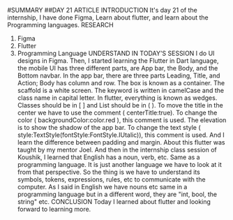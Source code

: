 #SUMMARY
##DAY 21 ARTICLE
INTRODUCTION
It's day 21 of the internship, I have done Figma, Learn about flutter, and learn about the Programming languages.
RESEARCH  
1. Figma
2. Flutter
3. Programming Language
UNDERSTAND IN TODAY'S SESSION
I do UI designs in Figma. Then, I started learning the Flutter in Dart language, the mobile UI has three different parts, are App bar, the Body, and the Bottom navbar. In the app bar, there are three parts Leading, Title, and Action; Body has column and row. The box is known as a container. The scaffold is a white screen.  The keyword is written in camelCase and the class name in capital letter. In flutter, everything is known as wedges. Classes should be in [ ] and List should be in ( ). To move the title in the center we have to use the comment ( centerTitle:true). To change the color ( backgroundColor:color.red ), this comment is used. The elevation is to show the shadow of the app bar. To change the text style ( style:TextStyle(fontStyle:FontStyle.IUtalic)), this comment is used. And I learn the difference between padding and margin. About this flutter was taught by my mentor Joel. And then in the internship class session of Koushik, I learned that English has a noun, verb, etc. Same as a programming language. It is just another language we have to look at it from that perspective.
So the thing is we have to understand its symbols, tokens, expressions, rules, etc to communicate with the computer.
As I said in English we have nouns etc same in a programming language but in a different word, they are "int, bool, the string" etc.
CONCLUSION
Today I learned about flutter and looking forward to learning more.
